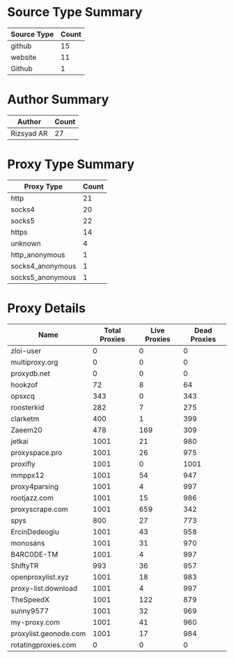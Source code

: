 # Source Type Summary

| Source Type | Count |
|-------------|-------|
| github | 15 |
| website | 11 |
| Github | 1 |


# Author Summary

| Author | Count |
|--------|-------|
| Rizsyad AR | 27 |


# Proxy Type Summary

| Proxy Type | Count |
|------------|-------|
| http | 21 |
| socks4 | 20 |
| socks5 | 22 |
| https | 14 |
| unknown | 4 |
| http_anonymous | 1 |
| socks4_anonymous | 1 |
| socks5_anonymous | 1 |


# Proxy Details

| Name | Total Proxies | Live Proxies | Dead Proxies |
|------|---------------|--------------|---------------|
| zloi-user | 0 | 0 | 0 |
| multiproxy.org | 0 | 0 | 0 |
| proxydb.net | 0 | 0 | 0 |
| hookzof | 72 | 8 | 64 |
| opsxcq | 343 | 0 | 343 |
| roosterkid | 282 | 7 | 275 |
| clarketm | 400 | 1 | 399 |
| Zaeem20 | 478 | 169 | 309 |
| jetkai | 1001 | 21 | 980 |
| proxyspace.pro | 1001 | 26 | 975 |
| proxifly | 1001 | 0 | 1001 |
| mmppx12 | 1001 | 54 | 947 |
| proxy4parsing | 1001 | 4 | 997 |
| rootjazz.com | 1001 | 15 | 986 |
| proxyscrape.com | 1001 | 659 | 342 |
| spys | 800 | 27 | 773 |
| ErcinDedeoglu | 1001 | 43 | 958 |
| monosans | 1001 | 31 | 970 |
| B4RC0DE-TM | 1001 | 4 | 997 |
| ShiftyTR | 993 | 36 | 957 |
| openproxylist.xyz | 1001 | 18 | 983 |
| proxy-list.download | 1001 | 4 | 997 |
| TheSpeedX | 1001 | 122 | 879 |
| sunny9577 | 1001 | 32 | 969 |
| my-proxy.com | 1001 | 41 | 960 |
| proxylist.geonode.com | 1001 | 17 | 984 |
| rotatingproxies.com | 0 | 0 | 0 |
